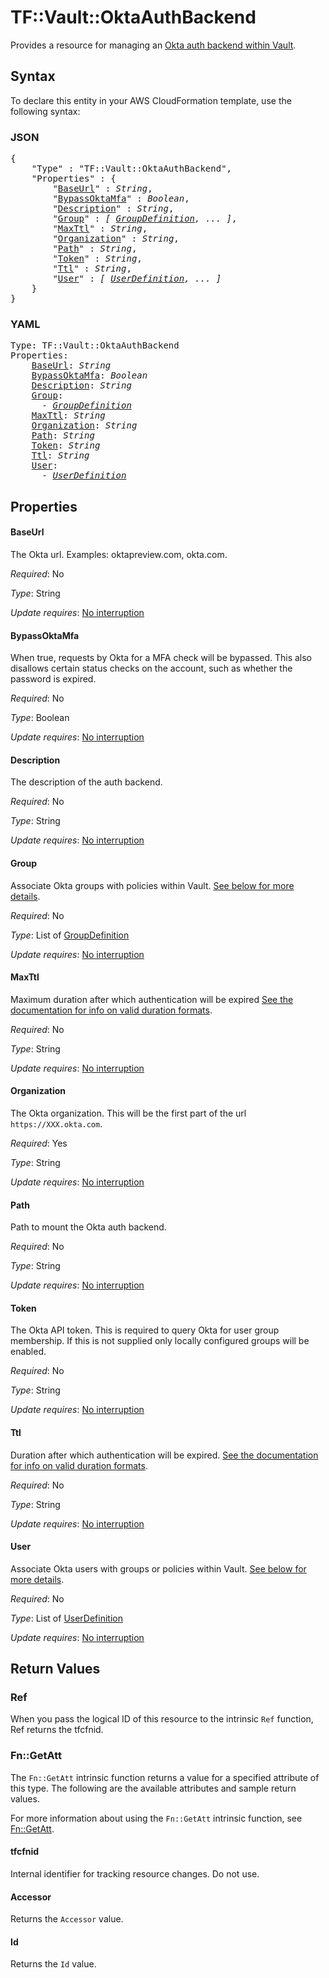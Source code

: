 # TF::Vault::OktaAuthBackend

Provides a resource for managing an
[Okta auth backend within Vault](https://www.vaultproject.io/docs/auth/okta.html).

## Syntax

To declare this entity in your AWS CloudFormation template, use the following syntax:

### JSON

<pre>
{
    "Type" : "TF::Vault::OktaAuthBackend",
    "Properties" : {
        "<a href="#baseurl" title="BaseUrl">BaseUrl</a>" : <i>String</i>,
        "<a href="#bypassoktamfa" title="BypassOktaMfa">BypassOktaMfa</a>" : <i>Boolean</i>,
        "<a href="#description" title="Description">Description</a>" : <i>String</i>,
        "<a href="#group" title="Group">Group</a>" : <i>[ <a href="groupdefinition.md">GroupDefinition</a>, ... ]</i>,
        "<a href="#maxttl" title="MaxTtl">MaxTtl</a>" : <i>String</i>,
        "<a href="#organization" title="Organization">Organization</a>" : <i>String</i>,
        "<a href="#path" title="Path">Path</a>" : <i>String</i>,
        "<a href="#token" title="Token">Token</a>" : <i>String</i>,
        "<a href="#ttl" title="Ttl">Ttl</a>" : <i>String</i>,
        "<a href="#user" title="User">User</a>" : <i>[ <a href="userdefinition.md">UserDefinition</a>, ... ]</i>
    }
}
</pre>

### YAML

<pre>
Type: TF::Vault::OktaAuthBackend
Properties:
    <a href="#baseurl" title="BaseUrl">BaseUrl</a>: <i>String</i>
    <a href="#bypassoktamfa" title="BypassOktaMfa">BypassOktaMfa</a>: <i>Boolean</i>
    <a href="#description" title="Description">Description</a>: <i>String</i>
    <a href="#group" title="Group">Group</a>: <i>
      - <a href="groupdefinition.md">GroupDefinition</a></i>
    <a href="#maxttl" title="MaxTtl">MaxTtl</a>: <i>String</i>
    <a href="#organization" title="Organization">Organization</a>: <i>String</i>
    <a href="#path" title="Path">Path</a>: <i>String</i>
    <a href="#token" title="Token">Token</a>: <i>String</i>
    <a href="#ttl" title="Ttl">Ttl</a>: <i>String</i>
    <a href="#user" title="User">User</a>: <i>
      - <a href="userdefinition.md">UserDefinition</a></i>
</pre>

## Properties

#### BaseUrl

The Okta url. Examples: oktapreview.com, okta.com.

_Required_: No

_Type_: String

_Update requires_: [No interruption](https://docs.aws.amazon.com/AWSCloudFormation/latest/UserGuide/using-cfn-updating-stacks-update-behaviors.html#update-no-interrupt)

#### BypassOktaMfa

When true, requests by Okta for a MFA check will be bypassed. This also disallows certain status checks on the account, such as whether the password is expired.

_Required_: No

_Type_: Boolean

_Update requires_: [No interruption](https://docs.aws.amazon.com/AWSCloudFormation/latest/UserGuide/using-cfn-updating-stacks-update-behaviors.html#update-no-interrupt)

#### Description

The description of the auth backend.

_Required_: No

_Type_: String

_Update requires_: [No interruption](https://docs.aws.amazon.com/AWSCloudFormation/latest/UserGuide/using-cfn-updating-stacks-update-behaviors.html#update-no-interrupt)

#### Group

Associate Okta groups with policies within Vault.
[See below for more details](#okta-group).

_Required_: No

_Type_: List of <a href="groupdefinition.md">GroupDefinition</a>

_Update requires_: [No interruption](https://docs.aws.amazon.com/AWSCloudFormation/latest/UserGuide/using-cfn-updating-stacks-update-behaviors.html#update-no-interrupt)

#### MaxTtl

Maximum duration after which authentication will be expired
[See the documentation for info on valid duration formats](https://golang.org/pkg/time/#ParseDuration).

_Required_: No

_Type_: String

_Update requires_: [No interruption](https://docs.aws.amazon.com/AWSCloudFormation/latest/UserGuide/using-cfn-updating-stacks-update-behaviors.html#update-no-interrupt)

#### Organization

The Okta organization. This will be the first part of the url `https://XXX.okta.com`.

_Required_: Yes

_Type_: String

_Update requires_: [No interruption](https://docs.aws.amazon.com/AWSCloudFormation/latest/UserGuide/using-cfn-updating-stacks-update-behaviors.html#update-no-interrupt)

#### Path

Path to mount the Okta auth backend.

_Required_: No

_Type_: String

_Update requires_: [No interruption](https://docs.aws.amazon.com/AWSCloudFormation/latest/UserGuide/using-cfn-updating-stacks-update-behaviors.html#update-no-interrupt)

#### Token

The Okta API token. This is required to query Okta for user group membership.
If this is not supplied only locally configured groups will be enabled.

_Required_: No

_Type_: String

_Update requires_: [No interruption](https://docs.aws.amazon.com/AWSCloudFormation/latest/UserGuide/using-cfn-updating-stacks-update-behaviors.html#update-no-interrupt)

#### Ttl

Duration after which authentication will be expired.
[See the documentation for info on valid duration formats](https://golang.org/pkg/time/#ParseDuration).

_Required_: No

_Type_: String

_Update requires_: [No interruption](https://docs.aws.amazon.com/AWSCloudFormation/latest/UserGuide/using-cfn-updating-stacks-update-behaviors.html#update-no-interrupt)

#### User

Associate Okta users with groups or policies within Vault.
[See below for more details](#okta-user).

_Required_: No

_Type_: List of <a href="userdefinition.md">UserDefinition</a>

_Update requires_: [No interruption](https://docs.aws.amazon.com/AWSCloudFormation/latest/UserGuide/using-cfn-updating-stacks-update-behaviors.html#update-no-interrupt)

## Return Values

### Ref

When you pass the logical ID of this resource to the intrinsic `Ref` function, Ref returns the tfcfnid.

### Fn::GetAtt

The `Fn::GetAtt` intrinsic function returns a value for a specified attribute of this type. The following are the available attributes and sample return values.

For more information about using the `Fn::GetAtt` intrinsic function, see [Fn::GetAtt](https://docs.aws.amazon.com/AWSCloudFormation/latest/UserGuide/intrinsic-function-reference-getatt.html).

#### tfcfnid

Internal identifier for tracking resource changes. Do not use.

#### Accessor

Returns the <code>Accessor</code> value.

#### Id

Returns the <code>Id</code> value.

